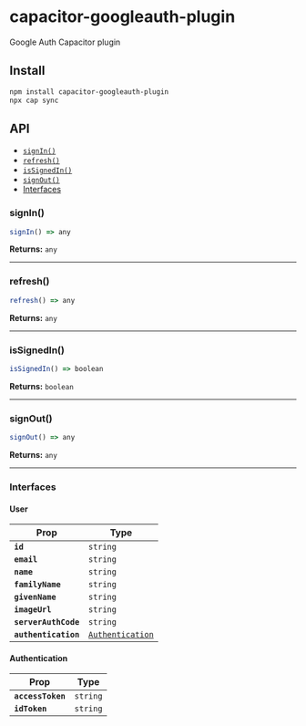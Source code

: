 # capacitor-googleauth-plugin

Google Auth Capacitor plugin

## Install

```bash
npm install capacitor-googleauth-plugin
npx cap sync
```

## API

<docgen-index>

* [`signIn()`](#signin)
* [`refresh()`](#refresh)
* [`isSignedIn()`](#issignedin)
* [`signOut()`](#signout)
* [Interfaces](#interfaces)

</docgen-index>

<docgen-api>
<!--Update the source file JSDoc comments and rerun docgen to update the docs below-->

### signIn()

```typescript
signIn() => any
```

**Returns:** <code>any</code>

--------------------


### refresh()

```typescript
refresh() => any
```

**Returns:** <code>any</code>

--------------------


### isSignedIn()

```typescript
isSignedIn() => boolean
```

**Returns:** <code>boolean</code>

--------------------


### signOut()

```typescript
signOut() => any
```

**Returns:** <code>any</code>

--------------------


### Interfaces


#### User

| Prop                 | Type                                                      |
| -------------------- | --------------------------------------------------------- |
| **`id`**             | <code>string</code>                                       |
| **`email`**          | <code>string</code>                                       |
| **`name`**           | <code>string</code>                                       |
| **`familyName`**     | <code>string</code>                                       |
| **`givenName`**      | <code>string</code>                                       |
| **`imageUrl`**       | <code>string</code>                                       |
| **`serverAuthCode`** | <code>string</code>                                       |
| **`authentication`** | <code><a href="#authentication">Authentication</a></code> |


#### Authentication

| Prop              | Type                |
| ----------------- | ------------------- |
| **`accessToken`** | <code>string</code> |
| **`idToken`**     | <code>string</code> |

</docgen-api>
